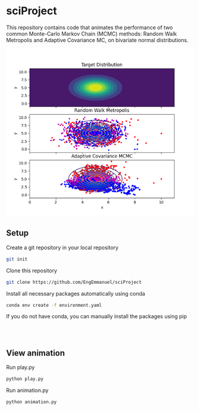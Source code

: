 # sciProject
This repository contains code that animates the performance of two common Monte-Carlo Markov Chain (MCMC) methods: Random Walk Metropolis and Adaptive Covariance MC, on bivariate normal distributions.

![mcmcPlot](https://github.com/EngEmmanuel/sciProject/blob/master/mcmc.png?raw=true)



## Setup

Create a git repository in your local repository
```bash
git init
```
Clone this repository
```bash
git clone https://github.com/EngEmmanuel/sciProject
```
Install all necessary packages automatically using conda
```bash
conda env create -f environment.yaml
```
If you do not have conda, you can manually install the packages using pip

<br/>
<br/>

## View animation

Run play.py
```bash
python play.py
```

Run animation.py
```bash
python animation.py
```
